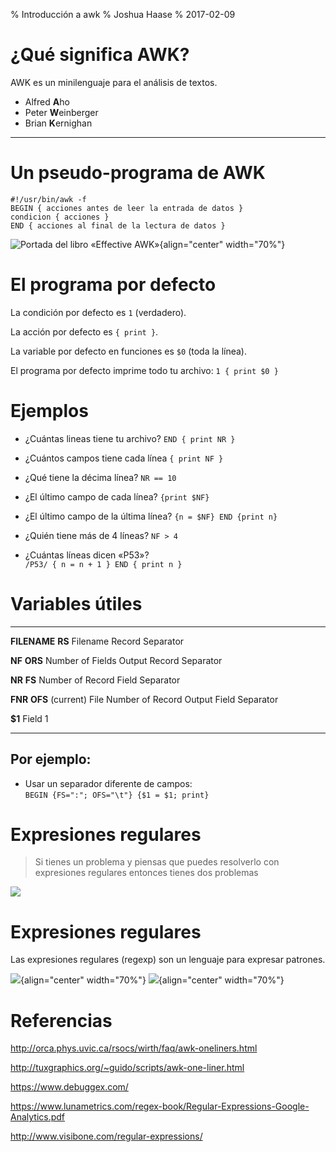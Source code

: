 % Introducción a awk 
% Joshua Haase
% 2017-02-09

# ¿Qué significa AWK?

AWK es un minilenguaje para el análisis de textos.

- Alfred **A**ho
- Peter **W**einberger
- Brian **K**ernighan

---

# Un pseudo-programa de AWK

```
#!/usr/bin/awk -f
BEGIN { acciones antes de leer la entrada de datos }
condicion { acciones }
END { acciones al final de la lectura de datos }
```

![Portada del libro «Effective AWK»](data/curso-awk/awk-program.jpg ){align="center" width="70%"}

# El programa por defecto

La condición por defecto es `1` (verdadero).

La acción por defecto es `{ print }`.

La variable por defecto en funciones es `$0` (toda la línea).

El programa por defecto imprime todo tu archivo: `1 { print $0 }`

# Ejemplos

- ¿Cuántas lineas tiene tu archivo? `END { print NR }`

- ¿Cuántos campos tiene cada línea `{ print NF }`

- ¿Qué tiene la décima línea? `NR == 10`

- ¿El último campo de cada línea? `{print $NF}`

- ¿El último campo de la última línea? `{n = $NF} END {print n}`

- ¿Quién tiene más de 4 líneas? `NF > 4`

- ¿Cuántas líneas dicen «P53»? \
    `/P53/ { n = n + 1 } END { print n }`

# Variables útiles

---------------------------------------   ---------------------------------------
**FILENAME**                              **RS**
Filename                                  Record Separator

**NF**                                    **ORS**
Number of Fields                          Output Record Separator

**NR**                                    **FS**
Number of Record                          Field Separator

**FNR**                                   **OFS**
(current) File Number of Record           Output Field Separator

**$1**
Field 1
---------------------------------------   ---------------------------------------

## Por ejemplo:

- Usar un separador diferente de campos: \
    `BEGIN {FS=":"; OFS="\t"} {$1 = $1; print}`

# Expresiones regulares

> Si tienes un problema y piensas que puedes resolverlo con expresiones regulares
> entonces tienes dos problemas

![](data/curso-awk/xkcd.png )


# Expresiones regulares

Las expresiones regulares (regexp) son un lenguaje para expresar patrones.

![](data/curso-awk/regexp_1.png ){align="center" width="70%"}
![](data/curso-awk/regexp_2.png ){align="center" width="70%"}

# Referencias

http://orca.phys.uvic.ca/rsocs/wirth/faq/awk-oneliners.html

http://tuxgraphics.org/~guido/scripts/awk-one-liner.html

https://www.debuggex.com/

https://www.lunametrics.com/regex-book/Regular-Expressions-Google-Analytics.pdf

http://www.visibone.com/regular-expressions/
